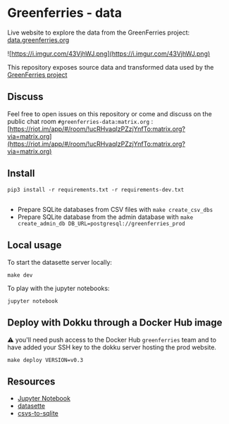 # Greenferries - data

Live website to explore the data from the GreenFerries project: [data.greenferries.org](data.greenferries.org)

![https://i.imgur.com/43VjhWJ.png](https://i.imgur.com/43VjhWJ.png)

This repository exposes source data and transformed data
used by the [GreenFerries project](https://www.greenferries.org)

## Discuss

Feel free to open issues on this repository or come and discuss on the public chat room `#greenferries-data:matrix.org` : [https://riot.im/app/#/room/!ucRHvaqIzPZzjYnfTo:matrix.org?via=matrix.org](https://riot.im/app/#/room/!ucRHvaqIzPZzjYnfTo:matrix.org?via=matrix.org)

## Install

`pip3 install -r requirements.txt -r requirements-dev.txt`

##

- Prepare SQLite databases from CSV files with `make create_csv_dbs`
- Prepare SQLite database from the admin database with `make create_admin_db DB_URL=postgresql://greenferries_prod`

## Local usage

To start the datasette server locally:

`make dev`

To play with the jupyter notebooks:

`jupyter notebook`

## Deploy with Dokku through a Docker Hub image

⚠️ you'll need push access to the Docker Hub `greenferries` team and to have
added your SSH key to the dokku server hosting the prod website.

`make deploy VERSION=v0.3`

## Resources

- [Jupyter Notebook](https://jupyter-notebook.readthedocs.io/en/stable/)
- [datasette](https://github.com/simonw/datasette)
- [csvs-to-sqlite](https://github.com/simonw/csvs-to-sqlite)
